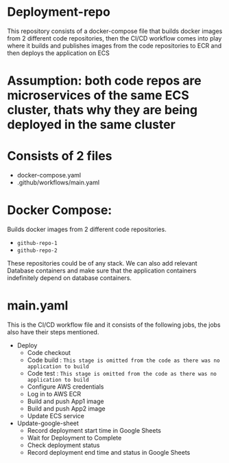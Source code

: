 # Deployment-repo
This repository consists of a docker-compose file that builds docker images from 2 different code repositories, then the CI/CD workflow comes into play where it builds and publishes images from the code repositories to ECR and then deploys the application on ECS
# Assumption: both code repos are microservices of the same ECS cluster, thats why they are being deployed in the same cluster
# Consists of 2 files
  - docker-compose.yaml
  - .github/workflows/main.yaml
# Docker Compose:
Builds docker images from 2 different code repositories.
  - `github-repo-1`
  - `github-repo-2`
 
These repositories could be of any stack. We can also add relevant Database containers and make sure that the application containers indefinitely depend on database containers.

# main.yaml
This is the CI/CD workflow file and it consists of the following jobs, the jobs also have their steps mentioned.
  - Deploy
    - Code checkout
    - Code build : `This stage is omitted from the code as there was no application to build`
    - Code test : `This stage is omitted from the code as there was no application to build`
    - Configure AWS credentials
    - Log in to AWS ECR
    - Build and push App1 image
    - Build and push App2 image
    - Update ECS service
  - Update-google-sheet
    - Record deployment start time in Google Sheets
    - Wait for Deployment to Complete
    - Check deployment status
    - Record deployment end time and status in Google Sheets


